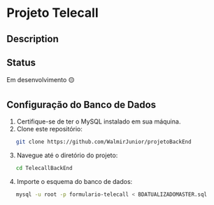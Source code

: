 # Projeto Telecall
## Description 
## Status
Em desenvolvimento 🟡
## Configuração do Banco de Dados

1. Certifique-se de ter o MySQL instalado em sua máquina.
2. Clone este repositório:
```bash
   git clone https://github.com/WalmirJunior/projetoBackEnd
```
3. Navegue até o diretório do projeto:
```bash
   cd TelecallBackEnd 
```
4. Importe o esquema do banco de dados:
```bash
   mysql -u root -p formulario-telecall < BDATUALIZADOMASTER.sql
```



   
